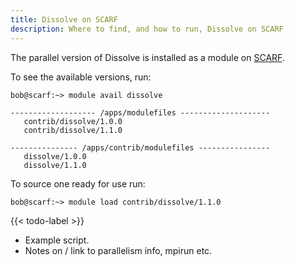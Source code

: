 ```yaml
---
title: Dissolve on SCARF
description: Where to find, and how to run, Dissolve on SCARF
---
```


The parallel version of Dissolve is installed as a module on [SCARF](https://www.scarf.rl.ac.uk/home).

To see the available versions, run:

```
bob@scarf:~> module avail dissolve

------------------- /apps/modulefiles --------------------
   contrib/dissolve/1.0.0
   contrib/dissolve/1.1.0

--------------- /apps/contrib/modulefiles ----------------
   dissolve/1.0.0
   dissolve/1.1.0
```

To source one ready for use run:

```
bob@scarf:~> module load contrib/dissolve/1.1.0
```

{{< todo-label >}}
- Example script.
- Notes on / link to parallelism info, mpirun etc.
